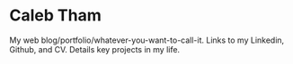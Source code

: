 # Caleb Tham
My web blog/portfolio/whatever-you-want-to-call-it. Links to my Linkedin, Github, and CV. Details key projects in my life.
